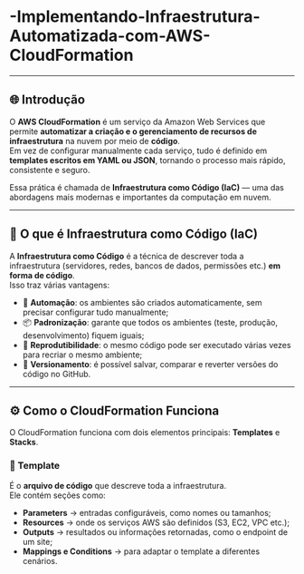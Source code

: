 # -Implementando-Infraestrutura-Automatizada-com-AWS-CloudFormation
---

## 🌐 Introdução  
O **AWS CloudFormation** é um serviço da Amazon Web Services que permite **automatizar a criação e o gerenciamento de recursos de infraestrutura** na nuvem por meio de **código**.  
Em vez de configurar manualmente cada serviço, tudo é definido em **templates escritos em YAML ou JSON**, tornando o processo mais rápido, consistente e seguro.  

Essa prática é chamada de **Infraestrutura como Código (IaC)** — uma das abordagens mais modernas e importantes da computação em nuvem.

---

## 🧠 O que é Infraestrutura como Código (IaC)
A **Infraestrutura como Código** é a técnica de descrever toda a infraestrutura (servidores, redes, bancos de dados, permissões etc.) **em forma de código**.  
Isso traz várias vantagens:  

- 🚀 **Automação**: os ambientes são criados automaticamente, sem precisar configurar tudo manualmente;  
- 📦 **Padronização**: garante que todos os ambientes (teste, produção, desenvolvimento) fiquem iguais;  
- 🔁 **Reprodutibilidade**: o mesmo código pode ser executado várias vezes para recriar o mesmo ambiente;  
- 🧾 **Versionamento**: é possível salvar, comparar e reverter versões do código no GitHub.  

---

## ⚙️ Como o CloudFormation Funciona  

O CloudFormation funciona com dois elementos principais: **Templates** e **Stacks**.

### 🔹 Template  
É o **arquivo de código** que descreve toda a infraestrutura.  
Ele contém seções como:  

- **Parameters** → entradas configuráveis, como nomes ou tamanhos;  
- **Resources** → onde os serviços AWS são definidos (S3, EC2, VPC etc.);  
- **Outputs** → resultados ou informações retornadas, como o endpoint de um site;  
- **Mappings e Conditions** → para adaptar o template a diferentes cenários.  

